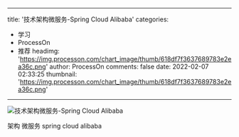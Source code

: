 
---
title: '技术架构微服务-Spring Cloud Alibaba'
categories: 
 - 学习
 - ProcessOn
 - 推荐
headimg: 'https://img.processon.com/chart_image/thumb/618df7f3637689783e2ea36c.png'
author: ProcessOn
comments: false
date: 2022-02-07 02:33:25
thumbnail: 'https://img.processon.com/chart_image/thumb/618df7f3637689783e2ea36c.png'
---

<div>   
<img class="thumb" alt="技术架构微服务-Spring Cloud Alibaba" src="https://img.processon.com/chart_image/thumb/618df7f3637689783e2ea36c.png" referrerpolicy="no-referrer">
<p>架构 微服务 spring cloud alibaba</p>  
</div>
            